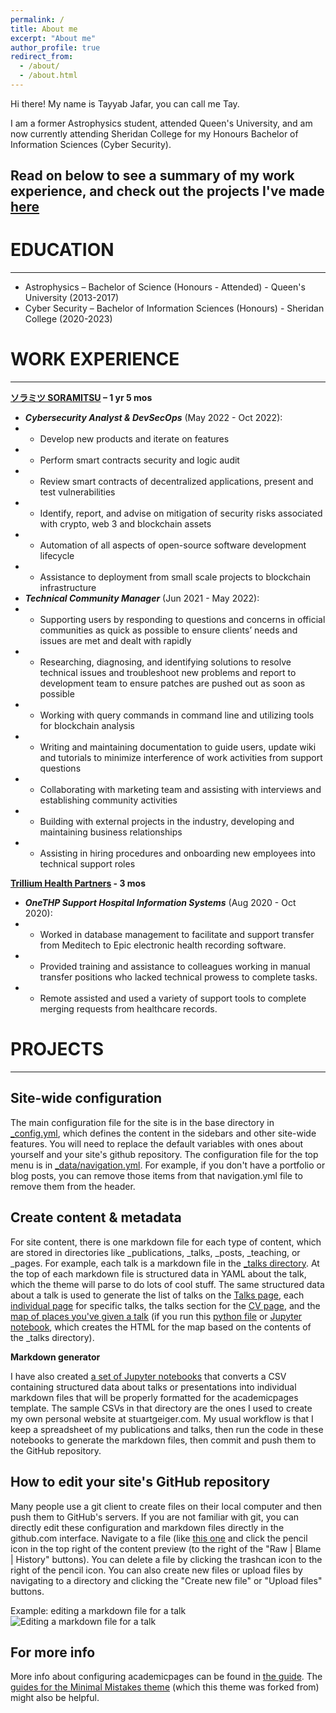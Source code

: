 ```yaml
---
permalink: /
title: About me
excerpt: "About me"
author_profile: true
redirect_from: 
  - /about/
  - /about.html
---
```


Hi there!
My name is Tayyab Jafar, you can call me Tay.

I am a former Astrophysics student, attended Queen's University, and am now currently attending Sheridan College for my Honours Bachelor of Information Sciences (Cyber Security).

Read on below to see a summary of my work experience, and check out the projects I've made [here](/portfolio.html/)
------


EDUCATION
======
------

- Astrophysics – Bachelor of Science (Honours - Attended) - Queen's University (2013-2017)
- Cyber Security – Bachelor of Information Sciences (Honours) - Sheridan College (2020-2023) 

WORK EXPERIENCE
======
------

**[ソラミツ SORAMITSU](https://soramitsu.co.jp/) – 1 yr 5 mos**
- _**Cybersecurity Analyst & DevSecOps**_ (May 2022 - Oct 2022):
- - Develop new products and iterate on features
- - Perform smart contracts security and logic audit
- - Review smart contracts of decentralized applications, present and test vulnerabilities
- - Identify, report, and advise on mitigation of security risks associated with crypto, web 3 and blockchain assets
- - Automation of all aspects of open-source software development lifecycle
- - Assistance to deployment from small scale projects to blockchain infrastructure
- _**Technical Community Manager**_ (Jun 2021 - May 2022):
- - Supporting users by responding to questions and concerns in official communities as quick as possible to ensure clients’ needs and issues are met and dealt with rapidly
- - Researching, diagnosing, and identifying solutions to resolve technical issues and troubleshoot new problems and report to development team to ensure patches are pushed out as soon as possible
- - Working with query commands in command line and utilizing tools for blockchain analysis
- - Writing and maintaining documentation to guide users, update wiki and tutorials to minimize interference of work activities from support questions
- - Collaborating with marketing team and assisting with interviews and establishing community activities
- - Building with external projects in the industry, developing and maintaining business relationships
- - Assisting in hiring procedures and onboarding new employees into technical support roles



**[Trillium Health Partners](https://thp.ca/) - 3 mos**
- _**OneTHP Support Hospital Information Systems**_ (Aug 2020 - Oct 2020):
- - Worked in database management to facilitate and support transfer from Meditech to Epic electronic health recording software.
- - Provided training and assistance to colleagues working in manual transfer positions who lacked technical prowess to complete tasks.
- - Remote assisted and used a variety of support tools to complete merging requests from healthcare records.


PROJECTS
======
------




Site-wide configuration
------
The main configuration file for the site is in the base directory in [_config.yml](https://github.com/academicpages/academicpages.github.io/blob/master/_config.yml), which defines the content in the sidebars and other site-wide features. You will need to replace the default variables with ones about yourself and your site's github repository. The configuration file for the top menu is in [_data/navigation.yml](https://github.com/academicpages/academicpages.github.io/blob/master/_data/navigation.yml). For example, if you don't have a portfolio or blog posts, you can remove those items from that navigation.yml file to remove them from the header. 

Create content & metadata
------
For site content, there is one markdown file for each type of content, which are stored in directories like _publications, _talks, _posts, _teaching, or _pages. For example, each talk is a markdown file in the [_talks directory](https://github.com/academicpages/academicpages.github.io/tree/master/_talks). At the top of each markdown file is structured data in YAML about the talk, which the theme will parse to do lots of cool stuff. The same structured data about a talk is used to generate the list of talks on the [Talks page](https://academicpages.github.io/talks), each [individual page](https://academicpages.github.io/talks/2012-03-01-talk-1) for specific talks, the talks section for the [CV page](https://academicpages.github.io/cv), and the [map of places you've given a talk](https://academicpages.github.io/talkmap.html) (if you run this [python file](https://github.com/academicpages/academicpages.github.io/blob/master/talkmap.py) or [Jupyter notebook](https://github.com/academicpages/academicpages.github.io/blob/master/talkmap.ipynb), which creates the HTML for the map based on the contents of the _talks directory).

**Markdown generator**

I have also created [a set of Jupyter notebooks](https://github.com/academicpages/academicpages.github.io/tree/master/markdown_generator
) that converts a CSV containing structured data about talks or presentations into individual markdown files that will be properly formatted for the academicpages template. The sample CSVs in that directory are the ones I used to create my own personal website at stuartgeiger.com. My usual workflow is that I keep a spreadsheet of my publications and talks, then run the code in these notebooks to generate the markdown files, then commit and push them to the GitHub repository.

How to edit your site's GitHub repository
------
Many people use a git client to create files on their local computer and then push them to GitHub's servers. If you are not familiar with git, you can directly edit these configuration and markdown files directly in the github.com interface. Navigate to a file (like [this one](https://github.com/academicpages/academicpages.github.io/blob/master/_talks/2012-03-01-talk-1.md) and click the pencil icon in the top right of the content preview (to the right of the "Raw | Blame | History" buttons). You can delete a file by clicking the trashcan icon to the right of the pencil icon. You can also create new files or upload files by navigating to a directory and clicking the "Create new file" or "Upload files" buttons. 

Example: editing a markdown file for a talk
![Editing a markdown file for a talk](/images/editing-talk.png)

For more info
------
More info about configuring academicpages can be found in [the guide](https://academicpages.github.io/markdown/). The [guides for the Minimal Mistakes theme](https://mmistakes.github.io/minimal-mistakes/docs/configuration/) (which this theme was forked from) might also be helpful.
